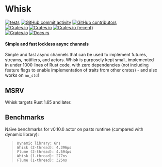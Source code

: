 # Whisk
[![tests](https://github.com/ardaku/whisk/actions/workflows/ci.yml/badge.svg)](https://github.com/ardaku/whisk/actions/workflows/ci.yml)
[![GitHub commit activity](https://img.shields.io/github/commit-activity/y/ardaku/whisk)](https://github.com/ardaku/whisk/)
[![GitHub contributors](https://img.shields.io/github/contributors/ardaku/whisk)](https://github.com/ardaku/whisk/graphs/contributors)  
[![Crates.io](https://img.shields.io/crates/v/whisk)](https://crates.io/crates/whisk)
[![Crates.io](https://img.shields.io/crates/d/whisk)](https://crates.io/crates/whisk)
[![Crates.io (recent)](https://img.shields.io/crates/dr/whisk)](https://crates.io/crates/whisk)  
[![Crates.io](https://img.shields.io/crates/l/whisk)](https://github.com/ardaku/whisk/search?l=Text&q=license)
[![Docs.rs](https://docs.rs/whisk/badge.svg)](https://docs.rs/whisk/)

#### Simple and fast lockless async channels
Simple and fast async channels that can be used to implement futures, streams,
notifiers, and actors.  Whisk is purposely kept small, implemented in under 1000
lines of Rust code, with zero dependencies (not including feature flags to
enable implementation of traits from other crates) - and also works on `no_std`!

## MSRV
Whisk targets Rust 1.65 and later.

## Benchmarks
Naïve benchmarks for v0.10.0 actor on pasts runtime (compared with dynamic
library):

> ```
> Dynamic library: 6ns
> Whisk (2-thread): 4.396µs
> Flume (2-thread): 4.594µs
> Whisk (1-thread): 277ns
> Flume (1-thread): 325ns
> ```
